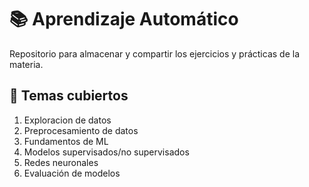 # 📚 Aprendizaje Automático 

Repositorio para almacenar y compartir los ejercicios y prácticas de la materia.

## 📜 Temas cubiertos
1. Exploracion de datos
2. Preprocesamiento de datos
3. Fundamentos de ML
4. Modelos supervisados/no supervisados
5. Redes neuronales
6. Evaluación de modelos

